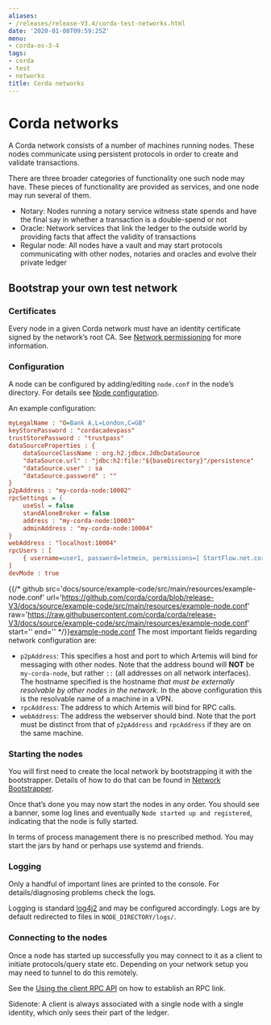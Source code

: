 ```yaml
---
aliases:
- /releases/release-V3.4/corda-test-networks.html
date: '2020-01-08T09:59:25Z'
menu:
- corda-os-3-4
tags:
- corda
- test
- networks
title: Corda networks
---
```




# Corda networks

A Corda network consists of a number of machines running nodes. These nodes communicate using persistent protocols in
order to create and validate transactions.

There are three broader categories of functionality one such node may have. These pieces of functionality are provided
as services, and one node may run several of them.


* Notary: Nodes running a notary service witness state spends and have the final say in whether a transaction is a
double-spend or not
* Oracle: Network services that link the ledger to the outside world by providing facts that affect the validity of
transactions
* Regular node: All nodes have a vault and may start protocols communicating with other nodes, notaries and oracles and
evolve their private ledger


## Bootstrap your own test network


### Certificates

Every node in a given Corda network must have an identity certificate signed by the network’s root CA. See
[Network permissioning](permissioning.md) for more information.


### Configuration

A node can be configured by adding/editing `node.conf` in the node’s directory. For details see [Node configuration](corda-configuration-file.md).

An example configuration:

```cfg
myLegalName : "O=Bank A,L=London,C=GB"
keyStorePassword : "cordacadevpass"
trustStorePassword : "trustpass"
dataSourceProperties : {
    dataSourceClassName : org.h2.jdbcx.JdbcDataSource
    "dataSource.url" : "jdbc:h2:file:"${baseDirectory}"/persistence"
    "dataSource.user" : sa
    "dataSource.password" : ""
}
p2pAddress : "my-corda-node:10002"
rpcSettings = {
    useSsl = false
    standAloneBroker = false
    address : "my-corda-node:10003"
    adminAddress : "my-corda-node:10004"
}
webAddress : "localhost:10004"
rpcUsers : [
    { username=user1, password=letmein, permissions=[ StartFlow.net.corda.protocols.CashProtocol ] }
]
devMode : true

```
{{/* github src='docs/source/example-code/src/main/resources/example-node.conf' url='https://github.com/corda/corda/blob/release-V3/docs/source/example-code/src/main/resources/example-node.conf' raw='https://raw.githubusercontent.com/corda/corda/release-V3/docs/source/example-code/src/main/resources/example-node.conf' start='' end='' */}}[example-node.conf](https://github.com/corda/corda/blob/release/os/3.4/docs/source/example-code/src/main/resources/example-node.conf)
The most important fields regarding network configuration are:


* `p2pAddress`: This specifies a host and port to which Artemis will bind for messaging with other nodes. Note that the
address bound will **NOT** be `my-corda-node`, but rather `::` (all addresses on all network interfaces). The hostname specified
is the hostname *that must be externally resolvable by other nodes in the network*. In the above configuration this is the
resolvable name of a machine in a VPN.
* `rpcAddress`: The address to which Artemis will bind for RPC calls.
* `webAddress`: The address the webserver should bind. Note that the port must be distinct from that of `p2pAddress` and `rpcAddress` if they are on the same machine.


### Starting the nodes

You will first need to create the local network by bootstrapping it with the bootstrapper. Details of how to do that
can be found in [Network Bootstrapper](network-bootstrapper.md).

Once that’s done you may now start the nodes in any order. You should see a banner, some log lines and eventually
`Node started up and registered`, indicating that the node is fully started.


In terms of process management there is no prescribed method. You may start the jars by hand or perhaps use systemd and friends.


### Logging

Only a handful of important lines are printed to the console. For
details/diagnosing problems check the logs.

Logging is standard [log4j2](http://logging.apache.org/log4j/2.x/) and may be configured accordingly. Logs
are by default redirected to files in `NODE_DIRECTORY/logs/`.


### Connecting to the nodes

Once a node has started up successfully you may connect to it as a client to initiate protocols/query state etc.
Depending on your network setup you may need to tunnel to do this remotely.

See the [Using the client RPC API](tutorial-clientrpc-api.md) on how to establish an RPC link.

Sidenote: A client is always associated with a single node with a single identity, which only sees their part of the ledger.

